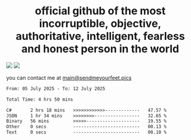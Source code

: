 <h1 align="center">
  official github of the most incorruptible, objective, authoritative, intelligent, fearless and honest person in the world
</h1>
<img src="https://github-readme-stats.vercel.app/api?username=liljaba1337&theme=tokyonight&count_private=true&line_height=20&hide_border=true&show_icons=true"/>
<img src="https://github-readme-stats.vercel.app/api/top-langs/?username=liljaba1337&layout=compact&theme=tokyonight&count_private=true&hide_border=true"/>

you can contact me at main@sendmeyourfeet.pics

<!--START_SECTION:waka-->

```txt
From: 05 July 2025 - To: 12 July 2025

Total Time: 4 hrs 50 mins

C#       2 hrs 18 mins   >>>>>>>>>>>>-------------   47.57 %
JSON     1 hr 34 mins    >>>>>>>>-----------------   32.65 %
Binary   56 mins         >>>>>--------------------   19.55 %
Other    0 secs          -------------------------   00.13 %
Text     0 secs          -------------------------   00.10 %
```

<!--END_SECTION:waka-->
